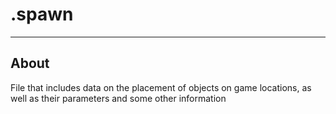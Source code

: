 # .spawn

___

## About

File that includes data on the placement of objects on game locations, as well as their parameters and some other information